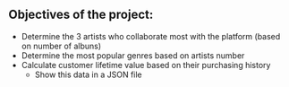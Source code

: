 ## Objectives of the project:

* Determine the 3 artists who collaborate most with the platform (based on number of albuns)
* Determine the most popular genres based on artists number 
* Calculate customer lifetime value based on their purchasing history
    * Show this data in a JSON file
